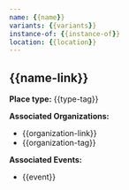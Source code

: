 ```yaml
---
name: {{name}}
variants: {{variants}}
instance-of: {{instance-of}}
location: {{location}}
---
```

## {{name-link}}

**Place type:** {{type-tag}}

**Associated Organizations:** 
- {{organization-link}}
- {{organization-tag}}

**Associated Events:** 
- {{event}}